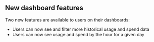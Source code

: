 ## New dashboard features

Two new features are available to users on their dashboards:

- Users can now see and filter more historical usage and spend data
- Users can now see usage and spend by the hour for a given day
